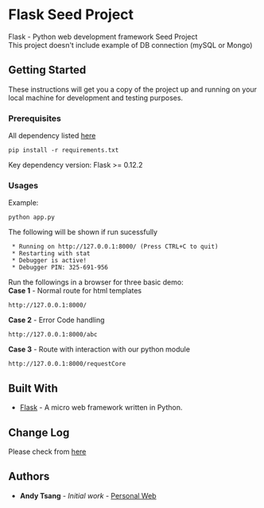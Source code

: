 # Flask Seed Project

Flask - Python web development framework Seed Project  
This project doesn't include example of DB connection (mySQL or Mongo)

## Getting Started

These instructions will get you a copy of the project up and running on your local machine for development and testing purposes.

### Prerequisites

All dependency listed [here](https://github.com/AndyTsangChun/py_seed_project/blob/master/requirements.txt)

```
pip install -r requirements.txt
```
Key dependency version:
Flask >= 0.12.2

### Usages
Example:
```
python app.py
```

The following will be shown if run sucessfully
```
 * Running on http://127.0.0.1:8000/ (Press CTRL+C to quit)
 * Restarting with stat
 * Debugger is active!
 * Debugger PIN: 325-691-956
```
Run the followings in a browser for three basic demo:  
**Case 1** - Normal route for html templates
```
http://127.0.0.1:8000/
```
**Case 2** - Error Code handling
```
http://127.0.0.1:8000/abc
```
**Case 3** - Route with interaction with our python module
```
http://127.0.0.1:8000/requestCore
```

## Built With

* [Flask](http://flask.pocoo.org/) - A micro web framework written in Python.

## Change Log
Please check from [here](https://github.com/AndyTsangChun/py_seed_project/blob/master/CHANGELOG.md)

## Authors

* **Andy Tsang** - *Initial work* - [Personal Web](https://andytsangchun.github.io/)
